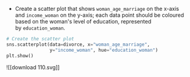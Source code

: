 - Create a scatter plot that shows `woman_age_marriage` on the x-axis and `income_woman` on the y-axis; each data point should be coloured based on the woman's level of education, represented by `education_woman`.
```Python
# Create the scatter plot
sns.scatterplot(data=divorce, x="woman_age_marriage", 
				y="income_woman", hue="education_woman")
plt.show()
```
![[download 110.svg]]
